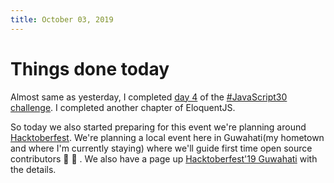 ```yaml
---
title: October 03, 2019
---
```


# Things done today
Almost same as yesterday, I completed [day 4](https://github.com/mbtamuli/JavaScript30#day-4---october-3-2019) of the [#JavaScript30 challenge](https://javascript30.com/). I completed another chapter of EloquentJS.

So today we also started preparing for this event we're planning around [Hacktoberfest](https://hacktoberfest.digitalocean.com/). We're planning a local event here in Guwahati(my hometown and where I'm currently staying) where we'll guide first time open source contributors :tada: :confetti_ball: . We also have a page up [Hacktoberfest'19 Guwahati](http://bit.ly/hof-ghy) with the details.
